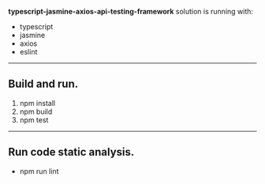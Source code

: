 **typescript-jasmine-axios-api-testing-framework**
solution is running with:
- typescript
- jasmine
- axios
- eslint

---

## Build and run.

1. npm install
2. npm build
3. npm test

---

## Run code static analysis.

- npm run lint